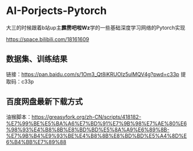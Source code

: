 # AI-Porjects-Pytorch

大三的时候跟着b站up主**霹雳吧啦Wz**学的一些基础深度学习网络的Pytorch实现

https://space.bilibili.com/18161609

## 数据集、训练结果
链接：https://pan.baidu.com/s/1Om3_Qt8iKRUOIz5ulMQV4g?pwd=c33p 
提取码：c33p

## 百度网盘最新下载方式
油猴脚本：https://greasyfork.org/zh-CN/scripts/418182-%E7%99%BE%E5%BA%A6%E7%BD%91%E7%9B%98%E7%AE%80%E6%98%93%E4%B8%8B%E8%BD%BD%E5%8A%A9%E6%89%8B-%E7%9B%B4%E9%93%BE%E4%B8%8B%E8%BD%BD%E5%A4%8D%E6%B4%BB%E7%89%88
